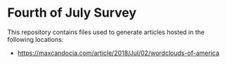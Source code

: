 # Fourth of July Survey

This repository contains files used to generate articles hosted in the following locations:

* https://maxcandocia.com/article/2018/Jul/02/wordclouds-of-america

